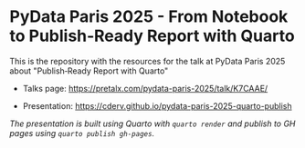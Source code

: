 
# PyData Paris 2025 - From Notebook to Publish‑Ready Report with Quarto

<!-- badges: start -->
<!-- badges: end -->

This is the repository with the resources for the talk at PyData Paris 2025 about "Publish‑Ready Report with Quarto"

* Talks page: https://pretalx.com/pydata-paris-2025/talk/K7CAAE/

* Presentation: https://cderv.github.io/pydata-paris-2025-quarto-publish

_The presentation is built using Quarto with `quarto render` and publish to GH pages using `quarto publish gh-pages`._

